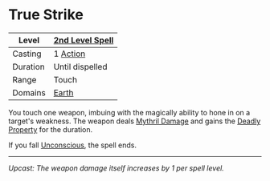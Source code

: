 # True Strike

| Level    | [2nd Level Spell](2nd%20Level%20Spells.md)                            |
| -------- | --------------------------------------------------------------------- |
| Casting  | 1 [Action](../../../../Game%20Procedures/Core%20Procedures/Action.md) |
| Duration | Until dispelled                                                       |
| Range    | Touch                                                                 |
| Domains  | [Earth](../../Spell%20Domains/Earth.md)                               |

You touch one weapon, imbuing with the magically ability to hone in on a target's weakness. The weapon deals [Mythril Damage](../../../../Game%20Procedures/Combat/Damage%20Types/Mythril%20Damage.md) and gains the [Deadly Property](../../../../Items%20and%20Gear/Weapon%20Properties/Deadly%20Property.md) for the duration.

If you fall [Unconscious](../../../../Game%20Procedures/Conditions/Unconscious.md), the spell ends.

---
*Upcast: The weapon damage itself increases by 1 per spell level.*
